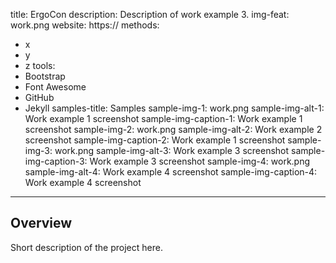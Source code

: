 title: ErgoCon
description: Description of work example 3.
img-feat: work.png
website: https://
methods:
  - x
  - y
  - z
tools:
  - Bootstrap
  - Font Awesome
  - GitHub
  - Jekyll
samples-title: Samples
sample-img-1: work.png
sample-img-alt-1: Work example 1 screenshot
sample-img-caption-1: Work example 1 screenshot
sample-img-2: work.png
sample-img-alt-2: Work example 2 screenshot
sample-img-caption-2: Work example 1 screenshot
sample-img-3: work.png
sample-img-alt-3: Work example 3 screenshot
sample-img-caption-3: Work example 3 screenshot
sample-img-4: work.png
sample-img-alt-4: Work example 4 screenshot
sample-img-caption-4: Work example 4 screenshot
---

## Overview

Short description of the project here.
